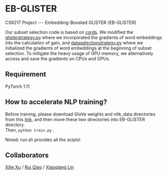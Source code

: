 # EB-GLISTER
CS6217 Project --- Embedding-Boosted GLISTER (EB-GLISTER)

Our subset selection code is based on [cords](https://github.com/decile-team/cords.git). We modified the [glisterstrategy.py](https://github.com/GodXuxilie/EB-GLISTER/blob/caecc4f1bae65aea09afef1733a1ae79c2538179/cords/selectionstrategies/SL/glisterstrategy.py) where we incorporated the gradients of word embeddings into the calculation of gain, and [dataselectionstrategy.py](https://github.com/GodXuxilie/EB-GLISTER/blob/caecc4f1bae65aea09afef1733a1ae79c2538179/cords/selectionstrategies/SL/dataselectionstrategy.py) where we initialized the gradients of word embeddings at the beginning of subset selection. To mitigate the heavy usage of GPU memory, we alternatively access and save the gradients on CPUs and GPUs.

## Requirement
PyTorch 1.11

## How to accelerate NLP training?
Before training, please download GloVe weights and nltk\_data directories from this [link](https://drive.google.com/drive/folders/107BLQbg25RWHk922Uq6RUjWi0Iy0UjaF?usp=sharing), and then move these two directories into EB-GLISTER directory. <br/>
Then,  ```python train.py``` .

Noted: run.sh provides all the scipts!

## Collaborators
[Xilie Xu](https://github.com/GodXuxilie) / [Rui Qiao](https://github.com/qiaoruiyt) / [Xiaoqiang Lin](https://xqlin98.github.io)<br/>

